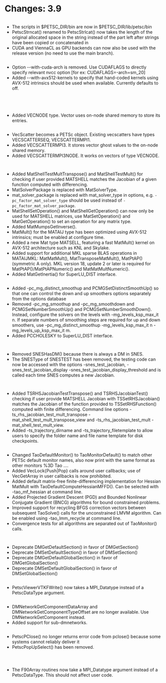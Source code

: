 # Changes: 3.9

```{rubric} General:
```

- The scripts in \$PETSC_DIR/bin are now in \$PETSC_DIR/lib/petsc/bin
- PetscStrncat() renamed to PetscStrlcat() now takes the length of
  the original allocated space in the string instead of the part
  left after strings have been copied or concatenated in
- CUDA and ViennaCL as GPU backends can now also be used with the
  release version (no need to use the main branch).

```{rubric} Configure/Build:
```

- Option --with-cuda-arch is removed. Use CUDAFLAGS to directly
  specify relevant nvcc option \[for ex: CUDAFLAGS=-arch=sm_20\]
- Added --with-avx512-kernels to specify that hand-coded kernels
  using AVX-512 intrinsics should be used when available. Currently
  defaults to off.

```{rubric} IS:
```

```{rubric} PetscDraw:
```

```{rubric} PF:
```

```{rubric} Vec:
```

- Added VECNODE type. Vector uses on-node shared memory to store its
  entries.

```{rubric} VecScatter:
```

- VecScatter becomes a PETSc object. Existing vecscatters have types
  VECSCATTERSEQ, VECSCATTERMPI1.
- Added VECSCATTERMPI3. It stores vector ghost values to the on-node
  shared memory.
- Added VECSCATTERMPI3NODE. It works on vectors of type VECNODE.

```{rubric} PetscSection:
```

```{rubric} Mat:
```

- Added MatShellTestMultTranspose() and MatShellTestMult() for
  checking if user provided MATSHELL matches the Jacobian of a given
  function computed with differencing.
- MatSolverPackage is replaced with MatSolverType.
- mat_solver_package is replaced with mat_solver_type in options,
  e.g. `-pc_factor_mat_solver_type` should be used instead of
  `-pc_factor_mat_solver_package`.
- MatShellSetOperation() and MatShellGetOperation() can now only be
  used for MATSHELL matrices, use MatSetOperation() and
  MatGetOperation() to set an operation for any matrix type.
- Added MatMumpsGetInverse().
- MatMult() for the MATAIJ type has been optimized using AVX-512
  intrinsics; must be enabled at configure time.
- Added a new Mat type MATSELL, featuring a fast MatMult() kernel on
  AVX-512 architecture such as KNL and Skylake.
- Added support for additional MKL sparse BLAS operations in
  MATAIJMKL: MatMatMult(), MatTransposeMatMult(), MatPtAP()
  (symmetric A only). MKL version 18, update 2 or later is required
  for MatPtAP()/MatPtAPNumeric() and MatMatMultNumeric().
- Added MatGetInertia() for SuperLU_DIST interface.

```{rubric} PC:
```

- Added -pc_mg_distinct_smoothup and PCMGSetDistinctSmoothUp() so
  that one can control the down and up smoothers options separately
  from the options database
- Removed -pc_mg_smoothup and -pc_mg_smoothdown and
  PCMGSetNumberSmoothUp() and PCMGSetNumberSmoothDown(). Instead,
  configure the solvers on the levels with -mg_levels_ksp_max_it n.
  If separate numbers of smoothing steps are required for up and
  down smoothers, use -pc_mg_distinct_smoothup -mg_levels_ksp_max_it
  n -mg_levels_up_ksp_max_it m.
- Added PCCHOLESKY to SuperLU_DIST interface.

```{rubric} KSP:
```

```{rubric} SNES:
```

- Removed SNESHasDM() because there is always a DM in SNES.
- The SNESType of SNESTEST has been removed, the testing code can
  now be accessed with the options -snes_test_jacobian,
  -snes_test_jacobian_display -snes_test_jacobian_display_threshold
  and is called each time SNES computes a new Jacobian.

```{rubric} SNESLineSearch:
```

```{rubric} TS:
```

- Added TSRHSJacobianTestTranspose() and TSRHSJacobianTest()
  checking if user provide MATSHELL Jacobian with TSSetRHSJacobian()
  matches the Jacobian of the function provided to
  TSSetRHSFunction() computed with finite differencing. Command line
  options -ts_rhs_jacobian_test_mult_transpose
  -mat_shell_test_mult_transpose_view and -ts_rhs_jacobian_test_mult
  -mat_shell_test_mult_view.
- Added -ts_trajectory_dirname and -ts_trajectory_filetemplate to
  allow users to specify the folder name and file name template for
  disk checkpoints.

```{rubric} TAO:
```

- Changed TaoDefaultMonitor() to TaoMonitorDefault() to match other
  PETSc default monitor names, also now print with the same format
  as other monitors %3D Tao ....
- Added VecLock{Push|Pop} calls around user callbacks; use of
  VecGetArray in user callbacks is now prohibited.
- Added default matrix-free finite-differencing implementation for
  Hessian MatMult with TaoDefaultComputeHessianMFFD(). Can be
  selected with -tao_mf_hessian at command line.
- Added Projected Gradient Descent (PGD) and Bounded Nonlinear
  Conjugate Gradient (BNCG) algorithms for bound constrained
  problems.
- Improved support for recycling BFGS correction vectors between
  subsequent TaoSolve() calls for the unconstrained LMVM algorithm.
  Can be enabled using -tao_lmm_recycle at command line.
- Convergence tests for all algorithms are separated out of
  TaoMonitor() calls.

```{rubric} DM/DA:
```

```{rubric} DMPlex:
```

- Deprecate DMGetDefaultSection() in favor of DMGetSection()
- Deprecate DMSetDefaultSection() in favor of DMSetSection()
- Deprecate DMGetDefaultGlobalSection() in favor of
  DMGetGlobalSection()
- Deprecate DMSetDefaultGlobalSection() in favor of
  DMSetGlobalSection()

```{rubric} PetscViewer:
```

- PetscViewerVTKFWrite() now takes a MPI_Datatype instead of a
  PetscDataType argument.

```{rubric} DMNetwork:
```

- DMNetworkGetComponentDataArray and DMNetworkGetComponentTypeOffset
  are no longer available. Use DMNetworkGetComponent instead.
- Added support for sub-dmnetworks.

```{rubric} SYS:
```

- PetscPClose() no longer returns error code from pclose() because
  some systems cannot reliably deliver it
- PetscPopUpSelect() has been removed.

```{rubric} AO:
```

```{rubric} Sieve:
```

```{rubric} Fortran:
```

- The F90Array routines now take a MPI_Datatype argument instead of
  a PetscDataType. This should not affect user code.
